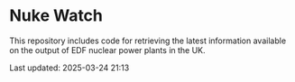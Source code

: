 # Nuke Watch

This repository includes code for retrieving the latest information available on the output of EDF nuclear power plants in the UK.

Last updated: 2025-03-24 21:13